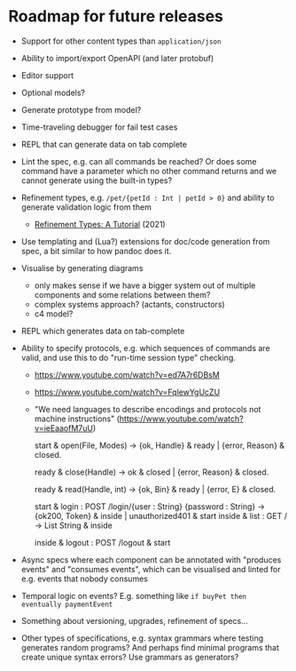 # Roadmap for future releases

* Support for other content types than `application/json`

* Ability to import/export OpenAPI (and later protobuf)

* Editor support

* Optional models?

* Generate prototype from model?

* Time-traveling debugger for fail test cases

* REPL that can generate data on tab complete

* Lint the spec, e.g. can all commands be reached? Or does some
  command have a parameter which no other command returns and we
  cannot generate using the built-in types?

* Refinement types, e.g. `/pet/{petId : Int | petId > 0}` and ability to generate
  validation logic from them
  - [Refinement Types: A Tutorial](https://arxiv.org/abs/2010.07763v1) (2021)

* Use templating and (Lua?) extensions for doc/code generation from
  spec, a bit similar to how pandoc does it.

* Visualise by generating diagrams
  + only makes sense if we have a bigger system out of multiple components and
    some relations between them?
  + complex systems approach? (actants, constructors)
  + c4 model?

* REPL which generates data on tab-complete

* Ability to specify protocols, e.g. which sequences of commands
  are valid, and use this to do "run-time session type" checking.
  - https://www.youtube.com/watch?v=ed7A7r6DBsM
  - https://www.youtube.com/watch?v=FqlewYgUcZU

  - "We need languages to describe encodings and protocols not machine
    instructions" (https://www.youtube.com/watch?v=ieEaaofM7uU)

    start & open(File, Modes) ->
      {ok, Handle} & ready |
      {error, Reason} & closed.

    ready & close(Handle) ->
      ok & closed | 
      {error, Reason} & closed.

    ready & read(Handle, int) ->
      {ok, Bin} & ready |
      {error, E} & closed.

    start 
      & login : POST /login/{user : String} {password : String} -> {ok200, Token} & inside
                                                           | unauthorized401 & start
    inside & list : GET / -> List String & inside

    inside & logout : POST /logout & start

* Async specs where each component can be annotated with "produces
  events" and "consumes events", which can be visualised and linted
  for e.g. events that nobody consumes

* Temporal logic on events? E.g. something like `if buyPet then eventually
  paymentEvent`

* Something about versioning, upgrades, refinement of specs...

* Other types of specifications, e.g. syntax grammars where testing generates
  random programs? And perhaps find minimal programs that create unique syntax
  errors? Use grammars as generators?

